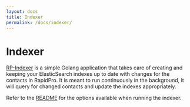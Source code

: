 ```yaml
---
layout: docs
title: Indexer
permalink: /docs/indexer/
---
```


# Indexer

[RP-Indexer](https://github.com/nyaruka/rp-indexer) is a simple Golang application
that takes care of creating and keeping your ElasticSearch indexes up to date with
changes for the contacts in RapidPro. It is meant to run continuously in the background,
it will query for changed contacts and update the indexes appropriately.

Refer to the [README](https://github.com/nyaruka/rp-indexer) for the options available
when running the indexer.
